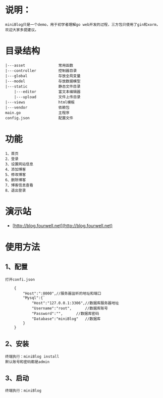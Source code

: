 # 说明：
	miniBlog只是一个demo，用于初学者理解go web开发的过程，三方包只使用了gin和xorm，欢迎大家多提建议。
# 目录结构
	|---asset				常用函数
	|---controller			控制器目录
	|---global				存放全局变量
	|---model				存放数据模型
	|---static				静态文件目录
		|---editor			富文本编辑器
		|---upload			文件上传目录
	|---views				html模板
	|---vendor				依赖包
	main.go					主程序
	config.json				配置文件
	
# 功能
	1、首页
	2、登录
	3、设置网站信息
	4、添加博客
	5、修改博客
	6、删除博客
	7、博客信息查看
	8、退出登录
# 演示站
- [http://blog.fourwell.net](http://blog.fourwell.net)

# 使用方法
## 1、配置
	打开confi.json
```
	{
		"Host":":8000",//服务器监听的地址和端口
		"Mysql":{`
			"Host":"127.0.0.1:3306",//数据库服务器地址
			"Username":"root",		//数据库账号
			"Password":"",		//数据库密码
			"Database":"miniBlog"	//数据库
		}
	}
```
## 2、安装
	终端执行：miniBlog install
	默认账号和密码都是admin
## 3、启动
	终端执行：miniBlog
	
	